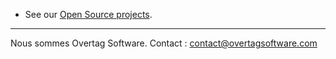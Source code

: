 
* See our [Open Source projects](https://github.com/orgs/OverTag-Software/projects).


----

Nous sommes Overtag Software. Contact : contact@overtagsoftware.com
